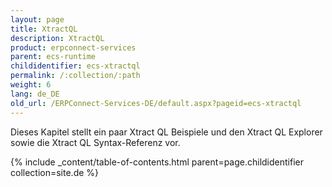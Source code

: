 ```yaml
---
layout: page
title: XtractQL
description: XtractQL
product: erpconnect-services
parent: ecs-runtime
childidentifier: ecs-xtractql
permalink: /:collection/:path
weight: 6
lang: de_DE
old_url: /ERPConnect-Services-DE/default.aspx?pageid=ecs-xtractql
---
```


Dieses Kapitel stellt ein paar Xtract QL Beispiele und den Xtract QL Explorer sowie die Xtract QL Syntax-Referenz vor.

{% include _content/table-of-contents.html parent=page.childidentifier collection=site.de %}